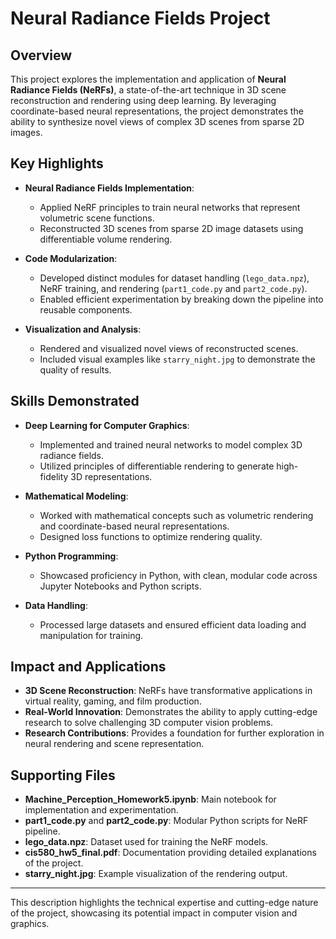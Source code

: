 # Neural Radiance Fields Project

## Overview
This project explores the implementation and application of **Neural Radiance Fields (NeRFs)**, a state-of-the-art technique in 3D scene reconstruction and rendering using deep learning. By leveraging coordinate-based neural representations, the project demonstrates the ability to synthesize novel views of complex 3D scenes from sparse 2D images.

## Key Highlights
- **Neural Radiance Fields Implementation**:
  - Applied NeRF principles to train neural networks that represent volumetric scene functions.
  - Reconstructed 3D scenes from sparse 2D image datasets using differentiable volume rendering.

- **Code Modularization**:
  - Developed distinct modules for dataset handling (`lego_data.npz`), NeRF training, and rendering (`part1_code.py` and `part2_code.py`).
  - Enabled efficient experimentation by breaking down the pipeline into reusable components.

- **Visualization and Analysis**:
  - Rendered and visualized novel views of reconstructed scenes.
  - Included visual examples like `starry_night.jpg` to demonstrate the quality of results.

## Skills Demonstrated
- **Deep Learning for Computer Graphics**:
  - Implemented and trained neural networks to model complex 3D radiance fields.
  - Utilized principles of differentiable rendering to generate high-fidelity 3D representations.

- **Mathematical Modeling**:
  - Worked with mathematical concepts such as volumetric rendering and coordinate-based neural representations.
  - Designed loss functions to optimize rendering quality.

- **Python Programming**:
  - Showcased proficiency in Python, with clean, modular code across Jupyter Notebooks and Python scripts.

- **Data Handling**:
  - Processed large datasets and ensured efficient data loading and manipulation for training.

## Impact and Applications
- **3D Scene Reconstruction**: NeRFs have transformative applications in virtual reality, gaming, and film production.
- **Real-World Innovation**: Demonstrates the ability to apply cutting-edge research to solve challenging 3D computer vision problems.
- **Research Contributions**: Provides a foundation for further exploration in neural rendering and scene representation.

## Supporting Files
- **Machine_Perception_Homework5.ipynb**: Main notebook for implementation and experimentation.
- **part1_code.py** and **part2_code.py**: Modular Python scripts for NeRF pipeline.
- **lego_data.npz**: Dataset used for training the NeRF models.
- **cis580_hw5_final.pdf**: Documentation providing detailed explanations of the project.
- **starry_night.jpg**: Example visualization of the rendering output.

---

This description highlights the technical expertise and cutting-edge nature of the project, showcasing its potential impact in computer vision and graphics.

